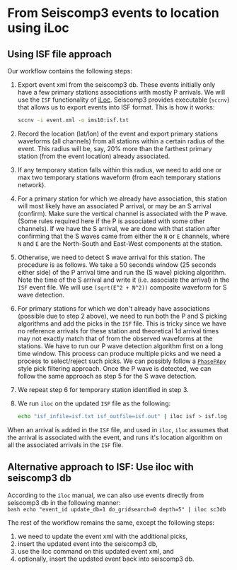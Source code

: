 From Seiscomp3 events to location using iLoc
============================================

## Using ISF file approach

Our workflow contains the following steps:

1. Export event xml from the seiscomp3 db. These events initially only have a 
few primary stations associations with mostly P arrivals. We will use the `ISF`
 functionality of [iLoc](http://www.seismology.hu/index.php/en/home/iloc). 
 Seiscomp3 provides executable (`sccnv`) that allows us to export events into 
 ISF format. This is how it works:
    ```bash
    sccnv -i event.xml -o ims10:isf.txt
    ```
2. Record the location (lat/lon) of the event and export primary stations 
waveforms (all channels) from all stations within a certain radius of the 
event. This radius will be, say, 20% more than the farthest primary station 
(from the event location) already associated.

3. If any temporary station falls within this radius, we need to add one or max 
two temporary stations waveform (from each temporary stations network).

4. For a primary station for which we already have association, this station 
will most likely have an associated P arrival, or may be an S arrival 
(confirm). Make sure the vertical channel is associated with the P wave. 
(Some rules required here if the P is associated with some other 
channels). If we have the S arrival, we are done with that station after 
confirming that the S waves came from either the `N` or `E` channels, where 
`N` and `E` are the North-South and East-West components at the station.

5. Otherwise, we need to detect S wave arrival for this station. The 
procedure is as follows. We take a 50 seconds window (25 seconds either side)
 of the P arrival time and run the (S wave) picking algorithm. Note the time 
 of the S arrival and write it (i.e. associate the arrival) in the `ISF` 
 event file. We will use `(sqrt(E^2 + N^2))` composite waveform for S wave 
 detection.

6. For primary stations for which we don't already have associations (possible
 due to step 2 above), we need to run both the P and S picking algorithms and 
 add the picks in the `ISF` file. This is tricky since we have no reference 
 arrivals for these station and theoretical 1d arrival times may not exactly 
 match that of from the observed waveforms at the stations. We have to run 
 our P wave detection algorithm first on a long time window. This process can
  produce multiple picks and we need a process to select/reject such picks. 
  We can possibly follow a [`PhasePApy`](https://github.com/GeoscienceAustralia/PhasePApy) style pick filtering approach. 
  Once the P wave is detected, we can follow the same approach as step 5 for 
  the S wave detection. 

7. We repeat step 6 for temporary station identified in step 3.

8. We run `iloc` on the updated `ISF` file as the following:
    ```bash
    echo "isf_infile=isf.txt isf_outfile=isf.out" | iloc isf > isf.log
    ```
    
When an arrival is added in the `ISF` file, and used in `iloc`, `iloc` 
assumes that the arrival is associated with the event, and runs it's location
 algorithm on all the associated arrivals in the `ISF` file.
 
## Alternative approach to ISF: Use iloc with seiscomp3 db

According to the `iloc` manual, we can also use events directly from seiscomp3
 db in the following manner:   
    ```bash
    echo "event_id update_db=1 do_gridsearch=0 depth=5" | iloc sc3db
    ```

The rest of the workflow remains the same, except the following steps:
 
1. we need to update the event xml with the additional picks,
2. insert the updated event into the seiscomp3 db,
3. use the iloc command on this updated event xml, and
4. optionally, insert the updated event back into seiscomp3 db.

